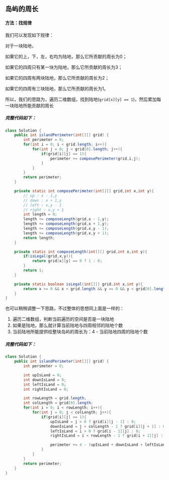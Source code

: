 ## 岛屿的周长

#### 方法：找规律



我们可以发现如下规律：

对于一块陆地，

如果它的上，下，左，右均为陆地，那么它所贡献的周长为0；

如果它的四周只有某一块为陆地，那么它所贡献的周长为3；

如果它的四周有两块陆地，那么它所贡献的周长为2；

如果它的四周有三块陆地，那么它所贡献的周长为1。

所以，我们的思路为，遍历二维数组，找到陆地(`grid[x][y] == 1`)，然后累加每一块陆地所能贡献的周长

##### 完整代码如下：

```java
class Solution {
    public int islandPerimeter(int[][] grid) {
        int perimeter = 0;
        for(int i = 0; i < grid.length; i++){
            for(int j = 0; j < grid[0].length; j++){
                if(grid[i][j] == 1){
                    perimeter += composePerimeter(grid,i,j);
                }
            }
        }
        return perimeter;
    }

    private static int composePerimeter(int[][] grid,int x,int y){
        // up : x - 1,y
        // down : x + 1,y
        // left : x,y - 1
        // right : x,y + 1
        int length = 0;
        length += composeLength(grid,x - 1,y);
        length += composeLength(grid,x + 1,y);
        length += composeLength(grid,x,y - 1);
        length += composeLength(grid,x,y + 1);
        return length;
    }

    private static int composeLength(int[][] grid,int x,int y){
        if(isLegal(grid,x,y)){
            return grid[x][y] == 0 ? 1 : 0;
        }
        return 1;
    }

    private static boolean isLegal(int[][] grid,int x,int y){
        return x >= 0 && x < grid.length && y >= 0 && y < grid[0].length;
    }
}
```



也可以稍稍调整一下思路，不过整体的思想同上面是一样的：

1. 遍历二维数组，判断当前遍历的空间是否是一块陆地
2. 如果是陆地，那么就计算当前陆地与四周相邻的陆地个数 
3. 当前陆地所能提供给整块岛屿的周长为：4 - 当前陆地四周的陆地个数

##### 完整代码如下：

```java
class Solution {
    public int islandPerimeter(int[][] grid) {
        int perimeter = 0;

        int upIsLand = 0;
        int downIsLand = 0;
        int leftIsLand = 0;
        int rightIsLand = 0;

        int rowLength = grid.length;
        int colLength = grid[0].length;
        for(int i = 0; i < rowLength; i++){
            for(int j = 0; j < colLength; j++){
                if(grid[i][j] == 1){
                    upIsLand = j > 0 ? grid[i][j - 1] : 0;
                    downIsLand = j < colLength - 1 ? grid[i][j + 1] : 0;
                    leftIsLand = i > 0 ? grid[i - 1][j] : 0;
                    rightIsLand = i < rowLength - 1 ? grid[i + 1][j] : 0;

                    perimeter += 4 - (upIsLand + downIsLand + leftIsLand + rightIsLand);
                }
            }
        }
        return perimeter;
    }
}
```



